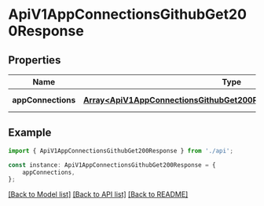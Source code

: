 # ApiV1AppConnectionsGithubGet200Response


## Properties

Name | Type | Description | Notes
------------ | ------------- | ------------- | -------------
**appConnections** | [**Array&lt;ApiV1AppConnectionsGithubGet200ResponseAppConnectionsInner&gt;**](ApiV1AppConnectionsGithubGet200ResponseAppConnectionsInner.md) |  | [default to undefined]

## Example

```typescript
import { ApiV1AppConnectionsGithubGet200Response } from './api';

const instance: ApiV1AppConnectionsGithubGet200Response = {
    appConnections,
};
```

[[Back to Model list]](../README.md#documentation-for-models) [[Back to API list]](../README.md#documentation-for-api-endpoints) [[Back to README]](../README.md)

